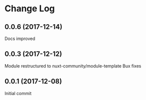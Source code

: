 # Change Log

<a name="0.0.6"></a>
## 0.0.6 (2017-12-14)
Docs improved
<a name="0.0.3"></a>
## 0.0.3 (2017-12-12)
Module restructured to nuxt-community/module-template
Bux fixes
<a name="0.0.1"></a>
## 0.0.1 (2017-12-08)
Initial commit